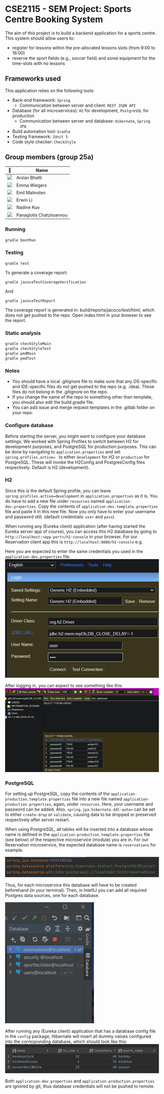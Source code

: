 # CSE2115 - SEM Project: Sports Centre Booking System

The aim of this project is to build a backend application for a sports centre.
This system should allow users to:
- register for lessons within the pre-allocated lessons slots (from 9:00 to 16:00)
- reserve the sport fields (e.g., soccer field) and some equipment for the time-slots with no lessons


## Frameworks used 

This application relies on the following tools:
- Back-end framework: `Spring`
    - Communication between server and client: `REST JSON API`
- Database (for all microservices): `H2` for development, `PostgreSQL` for production
    - Communication between server and database: `Hibernate`, `Spring JPA`
- Build automation tool: `Gradle`
- Testing framework: `JUnit 5`
- Code style checker: `CheckStyle`


## Group members (group 25a)

| 📸 | Name | 
|---|---|
| ![](https://eu.ui-avatars.com/api/?name=AB&length=4&size=50&color=DDD&background=777&font-size=0.325) |   Arslan Bhatti |  
| ![](https://eu.ui-avatars.com/api/?name=EW&length=4&size=50&color=DDD&background=777&font-size=0.325) |   Emma Wiegers |  
| ![](https://eu.ui-avatars.com/api/?name=EM&length=4&size=50&color=DDD&background=777&font-size=0.325) |   Emil Malmsten |
| ![](https://eu.ui-avatars.com/api/?name=EL&length=4&size=50&color=DDD&background=777&font-size=0.325) |   Erwin Li |
| ![](https://eu.ui-avatars.com/api/?name=NK&length=4&size=50&color=DDD&background=777&font-size=0.325) |   Nadine Kuo |   
| ![](https://eu.ui-avatars.com/api/?name=PC&length=4&size=50&color=DDD&background=777&font-size=0.325) |   Panagiotis Chatziioannou | 




### Running 
`gradle bootRun`

### Testing
```
gradle test
```

To generate a coverage report:
```
gradle jacocoTestCoverageVerification
```


And
```
gradle jacocoTestReport
```
The coverage report is generated in: build/reports/jacoco/test/html, which does not get pushed to the repo. Open index.html in your browser to see the report. 

### Static analysis
```
gradle checkStyleMain
gradle checkStyleTest
gradle pmdMain
gradle pmdTest
```

### Notes
- You should have a local .gitignore file to make sure that any OS-specific and IDE-specific files do not get pushed to the repo (e.g. .idea). These files do not belong in the .gitignore on the repo.
- If you change the name of the repo to something other than template, you should also edit the build.gradle file.
- You can add issue and merge request templates in the .gitlab folder on your repo.


### Configure database

Before starting the server, you might want to configure your database settings.
We worked with Spring Profiles to switch between H2 for development purposes, and PostgreSQL for production purposes.
This can be done by navigating to `application.properties` and set `spring.profiles.active= ` to either `development` for H2 or `production` for PostgreSQL.
These will invoke the H2Config and PostgresConfig files respectively.
Default is H2 (development).

### H2
Since this is the default Spring profile, you can leave `spring.profiles.active=development` in `application.properties` as it is.
You do have to add a new file under `resources` named `application-dev.properties`. 
Copy the contents of `application-dev.template.properties` file and paste it in this new file. 
Now you only have to enter your username and password still. (default credentials: `user` and `pass`) 

When running any (Eureka client) application (after having started the Eureka server app of course),
you can access this H2 database by going to `http://localhost:<app-port>/h2-console` in your browser.
For our Reservation client app this is `http://localhost:8086/h2-console` e.g.
<br /> 

Here you are expected to enter the same credentials you used in the `application-dev.properties` file. 
![img_1.png](docs/img_4.png)

After logging in, you can expect to see something like this:
![img.png](docs/img_3.png)


### PostgreSQL
For setting up PostgreSQL, copy the contents of the `application-production.template.properties` file into a new file named `application-production.properties`, again, under `resources`.
Here, your username and password can be added. 
Also, `spring.jpa.hibernate.ddl-auto=` can be set to either `create-drop` or `validate`, causing data to be dropped or preserved respectively after server restart.

When using PostgreSQL, all tables will be inserted into a database whose name is defined in the `application-production.template.properties` file (see below) of the respective microservice (module) you are in. 
For our Reservation microservice, the expected database name is `reservations` for example.

![img.png](docs/img.png)

Thus, for each microservice this database will have to be created beforehand (in your terminal).
Then, in IntelliJ you can add all required Postgres data sources, one for each database.

![img_2.png](docs/img_2.png)

After running any (Eureka client) application that has a database config file in the `config` package, 
Hibernate will insert all dummy values configured into the corresponding database, which should look like this:
![img_1.png](docs/img_1.png)



Both  `application-dev.properties` and `application-production.properties` are ignored by git, thus database credentials will not be pushed to remote.
